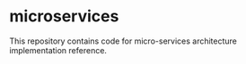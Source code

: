 # microservices
This repository contains code for micro-services architecture implementation reference.
